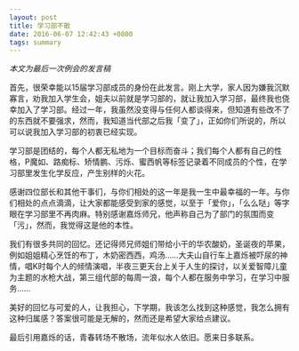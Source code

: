 ```yaml
---
layout: post
title: 学习部不散
date: 2016-06-07 12:42:43 +0800
tags: summary
---
```


*本文为最后一次例会的发言稿*

首先，很荣幸能以15届学习部成员的身份在此发言。刚上大学，家人因为嫌我沉默寡言，劝我加入学生会，姐夫以前就是学习部的，就让我加入学习部，最终我也侥幸加入了学习部。经过一年，我虽然没变得与任何人都谈得来，但知道有些改不了的东西就不要强求，然而，我知道当代部之后我「变了」，正如你们所说的，所以可以说我加入学习部的初衷已经实现。

学习部是团结的，每个人都无私地为一个目标而奋斗；我们每个人都有自己的性格，P魔如、路痴标、矫情鹏、污烁、蜜西帆等标签记录着不同成员的个性，在学习部里发生化学反应，产生别样的火花。

感谢四位部长和其他干事们，与你们相处的这一年是我一生中最幸福的一年。与你们相处的点点滴滴，让大家都能感受到家的感觉，以至于「爱你」，「么么哒」等字眼在学习部里不再肉麻。特别感谢嘉烁师兄，他声称自己为了部门的氛围而变「污」，然而，我觉得这是他的本性。

我们有很多共同的回忆。还记得师兄师姐们带给小干的华农酸奶，圣诞夜的苹果，例如姐姐精心烹饪的布丁，木奶密西西，鸡汤……大夫山自行车上嘉烁被吓尿的神情，唱K时每个人的倾情演唱，半夜三更天台上关于人生的探讨，以关爱智障儿童为主题的水枪大战，第三组代部的每周一浪，每个人都在服务中学习，在学习中服务……

美好的回忆与可爱的人，让我担心，下学期，我该怎么找到这种感觉，我怎么拥有这种归属感？答案很可能是无解的，然而还是希望大家给点建议。

最后引用嘉烁的话，青春转场不散场，流年似水人依旧。愿来日多联系。
